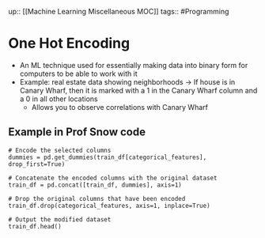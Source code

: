 up:: [[Machine Learning Miscellaneous MOC]]
tags:: #Programming 
# One Hot Encoding
- An ML technique used for essentially making data into binary form for computers to be able to work with it
- Example: real estate data showing neighborhoods -> If house is in Canary Wharf, then it is marked with a 1 in the Canary Wharf column and a 0 in all other locations
	- Allows you to observe correlations with Canary Wharf
## Example in Prof Snow code
```
# Encode the selected columns
dummies = pd.get_dummies(train_df[categorical_features], drop_first=True)

# Concatenate the encoded columns with the original dataset
train_df = pd.concat([train_df, dummies], axis=1)

# Drop the original columns that have been encoded
train_df.drop(categorical_features, axis=1, inplace=True)

# Output the modified dataset
train_df.head()
```
